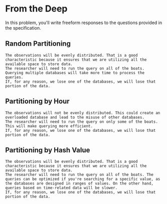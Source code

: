 # From the Deep

In this problem, you'll write freeform responses to the questions provided in the specification.

## Random Partitioning

    The observations will be evenly distributed. That is a good characteristic because it ensures that we are utilizing all the available space to store data.
    The researcher will need to run the query on all of the boats. Querying multiple databases will take more time to process the queries.
    If, for any reason, we lose one of the databases, we will lose that portion of the data.

## Partitioning by Hour

    The observations will not be evenly distributed. This could create an overloaded database and lead to the misuse of other databases.
    The researcher will need to run the query on only some of the boats. This will make querying more efficient.
    If, for any reason, we lose one of the databases, we will lose that portion of the data.

## Partitioning by Hash Value

    The observations will be evenly distributed. That is a good characteristic because it ensures that we are utilizing all the available space to store data.
    The researcher will need to run the query on all of the boats. The queries can be optimized if you're searching for a specific value, as the databases are designed in ranges of values. On the other hand, queries based on time-related data will be slower.
    If, for any reason, we lose one of the databases, we will lose that portion of the data.
